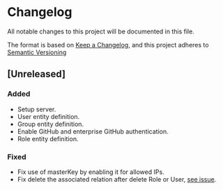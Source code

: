 # Changelog

All notable changes to this project will be documented in this file.

The format is based on [Keep a Changelog](https://keepachangelog.com/en/1.0.0/),
and this project adheres to [Semantic Versioning](https://semver.org/spec/v2.0.0.html)

## [Unreleased]

### Added

* Setup server.
* User entity definition.
* Group entity definition.
* Enable GitHub and enterprise GitHub authentication.
* Role entity definition.

### Fixed

* Fix use of masterKey by enabling it for allowed IPs.
* Fix delete the associated relation after delete Role or User, [see issue](https://github.com/ditrit/leto-modelizer-api/issues/19).
